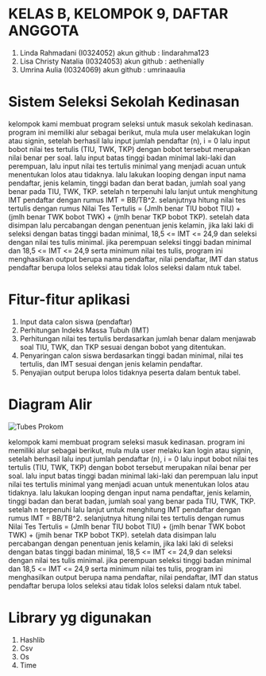 # KELAS B, KELOMPOK 9, DAFTAR ANGGOTA
1. Linda Rahmadani (I0324052) akun github : lindarahma123
2. Lisa Christy Natalia (I0324053) akun github : aethenially
3. Umrina Aulia (I0324069) akun github : umrinaaulia

# Sistem Seleksi Sekolah Kedinasan
kelompok kami membuat program seleksi untuk masuk sekolah kedinasan. program ini memiliki alur sebagai berikut, mula mula user melakukan login atau signin, setelah berhasil lalu input jumlah pendaftar (n), i = 0 lalu input bobot nilai tes tertulis (TIU, TWK, TKP) dengan bobot tersebut merupakan nilai benar per soal. lalu input batas tinggi badan minimal laki-laki dan perempuan, lalu input nilai tes tertulis minimal yang menjadi acuan untuk menentukan lolos atau tidaknya. lalu lakukan looping dengan input nama pendaftar, jenis kelamin, tinggi badan dan berat badan, jumlah soal yang benar pada TIU, TWK, TKP. setelah n terpenuhi lalu lanjut untuk menghitung IMT pendaftar dengan rumus IMT = BB/TB^2. selanjutnya hitung nilai tes tertulis dengan rumus Nilai Tes Tertulis = (Jmlh benar TIU bobot TIU) + (jmlh benar TWK bobot TWK) + (jmlh benar TKP bobot TKP). setelah data disimpan lalu percabangan dengan penentuan jenis kelamin, jika laki laki di seleksi dengan batas tinggi badan minimal, 18,5 <= IMT <= 24,9 dan seleksi dengan nilai tes tulis minimal. jika perempuan seleksi tinggi badan minimal dan 18,5 <= IMT <= 24,9 serta minimum nilai tes tulis, program ini menghasilkan output berupa nama pendaftar, nilai pendaftar, IMT dan status pendaftar berupa lolos seleksi atau tidak lolos seleksi dalam ntuk tabel.


# Fitur-fitur aplikasi
1. Input data calon siswa (pendaftar)
2. Perhitungan Indeks Massa Tubuh (IMT)
3. Perhitungan nilai tes tertulis berdasarkan jumlah benar dalam menjawab soal TIU, TWK, dan TKP sesuai dengan bobot yang ditentukan.
4. Penyaringan calon siswa berdasarkan tinggi badan minimal, nilai tes tertulis, dan IMT sesuai dengan jenis kelamin pendaftar.
5. Penyajian output berupa lolos tidaknya peserta dalam bentuk tabel.

# Diagram Alir 
![Tubes Prokom](https://github.com/user-attachments/assets/9aab21de-5910-4e3c-90ea-7c2ed95a127b)



kelompok kami membuat program seleksi masuk kedinasan. program ini memiliki alur sebagai berikut, mula mula user melaku kan login atau signin, setelah berhasil lalu input jumlah pendaftar (n), i = 0 lalu input bobot nilai tes tertulis (TIU, TWK, TKP) dengan bobot tersebut merupakan nilai benar per soal. lalu input batas tinggi badan minimal laki-laki dan perempuan  lalu input nilai tes tertulis minimal yang menjadi acuan untuk menentukan lolos atau tidaknya. lalu lakukan looping dengan input nama pendaftar, jenis kelamin, tinggi badan dan berat badan, jumlah soal yang benar pada TIU, TWK, TKP. setelah n terpenuhi lalu lanjut untuk menghitung IMT pendaftar dengan rumus IMT = BB/TB^2. selanjutnya hitung nilai tes tertulis dengan rumus Nilai Tes Tertulis = (Jmlh benar TIU bobot TIU) + (jmlh benar TWK bobot TWK) + (jmih benar TKP bobot TKP). setelah data disimpan lalu percabangan dengan penentuan jenis kelamin, jika laki laki di seleksi dengan batas tinggi badan minimal, 18,5 <= IMT <= 24,9 dan seleksi dengan nilai tes tulis minimal. jika perempuan seleksi tinggi badan minimal dan 18,5 <= IMT <= 24,9 serta minimum nilai tes tulis, program ini menghasilkan output berupa nama pendaftar, nilai pendaftar, IMT dan status pendaftar berupa lolos seleksi atau tidak lolos seleksi dalam ntuk tabel.

# Library yg digunakan 
1. Hashlib
2. Csv
3. Os
4. Time





